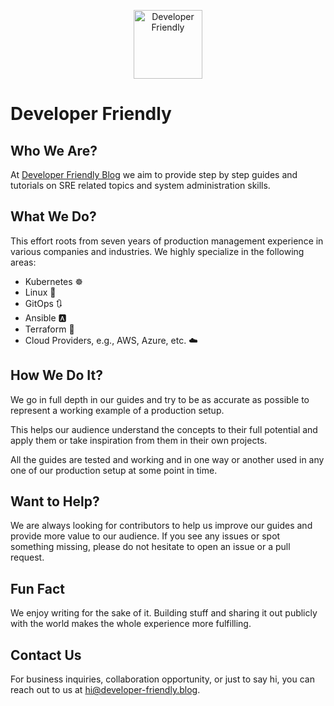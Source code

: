 <p align="center">
  <img src="https://developer-friendly.blog/assets/logo.png" height="110" alt="Developer Friendly" />
</p>

# Developer Friendly

## Who We Are?

At [Developer Friendly Blog](https://developer-friendly.blog) we aim to provide
step by step guides and tutorials on SRE related topics and system
administration skills.

## What We Do?

This effort roots from seven years of production management experience in
various companies and industries. We highly specialize in the following areas:

- Kubernetes ☸️
- Linux 🐧
- GitOps 🔃
- Ansible 🅰️
- Terraform 🔨
- Cloud Providers, e.g., AWS, Azure, etc. ☁️

## How We Do It?

We go in full depth in our guides and try to be as accurate as possible to
represent a working example of a production setup.

This helps our audience understand the concepts to their full potential and
apply them or take inspiration from them in their own projects.

All the guides are tested and working and in one way or another used in any
one of our production setup at some point in time.

## Want to Help?

We are always looking for contributors to help us improve our guides and
provide more value to our audience. If you see any issues or spot something
missing, please do not hesitate to open an issue or a pull request.

## Fun Fact

We enjoy writing for the sake of it. Building stuff and sharing it out publicly
with the world makes the whole experience more fulfilling.

## Contact Us

For business inquiries, collaboration opportunity, or just to say hi, you can
reach out to us at <hi@developer-friendly.blog>.
